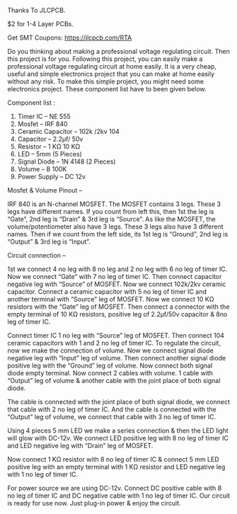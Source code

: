 Thanks To JLCPCB.

$2 for 1-4 Layer PCBs.

Get SMT Coupons: https://jlcpcb.com/RTA



Do you thinking about making a professional voltage regulating circuit. Then this project is for you. Following this project, you can easily make a professional voltage regulating circuit at home easily. It is a very cheap, useful and simple electronics project that you can make at home easily without any risk.
To make this simple project, you might need some electronics project. These component list have to been given below.


Component list :  

1. Timer IC – NE 555
2. Mosfet – IRF 840
3. Ceramic Capacitor – 102k /2kv
                       104
4. Capacitor – 2.2µf/ 50v
5. Resistor – 1 KΩ
                   10 KΩ
6. LED – 5mm (5 Pieces)
7. Signal Diode – 1N 4148 (2 Pieces)
8. Volume – B 100K
9. Power Supply – DC 12v


Mosfet & Volume Pinout – 


IRF 840 is an N-channel MOSFET. The MOSFET contains 3 legs. These 3 legs have different names. If you count from left this, then 1st the leg is “Gate”, 2nd leg is “Drain” & 3rd leg is “Source”.
As like the MOSFET, the volume/potentiometer also have 3 legs. These 3 legs also have 3 different names. Then if we count from the left side, its 1st leg is “Ground”, 2nd leg is “Output” & 3rd leg is “Input”.


Circuit connection – 


1st we connect 4 no leg with 8 no leg and 2 no leg with 6 no leg of timer IC.
Now we connect “Gate” with 7 no leg of timer IC. Then connect capacitor negative leg with “Source” of MOSFET. Now we connect 102k/2kv ceramic capacitor. Connect a ceramic capacitor with 5 no leg of timer IC and another terminal with “Source” leg of MOSFET.
Now we connect 10 KΩ resistors with the “Gate” leg of MOSFET. Then connect a connector with the empty terminal of 10 KΩ resistors, positive leg of 2.2µf/50v capacitor & 8no leg of timer IC.

Connect timer IC 1 no leg with “Source” leg of MOSFET. Then connect 104 ceramic capacitors with 1 and 2 no leg of timer IC.
To regulate the circuit, now we make the connection of volume. Now we connect signal diode negative leg with “Input” leg of volume. Then connect another signal diode positive leg with the “Ground” leg of volume. Now connect both signal diode empty terminal. Now connect 2 cables with volume. 1 cable with “Output” leg of volume & another cable with the joint place of both signal diode.

The cable is connected with the joint place of both signal diode, we connect that cable with 2 no leg of timer IC. And the cable is connected with the “Output” leg of volume, we connect that cable with 3 no leg of timer IC.

 Using 4 pieces 5 mm LED we make a series connection & then the LED light will glow with DC-12v. We connect LED positive leg with  8 no leg of timer IC and LED negative leg with “Drain” leg of MOSFET.
 
Now connect 1 KΩ resistor with 8 no leg of timer IC & connect 5 mm LED positive leg with an empty terminal with 1 KΩ resistor and LED negative leg with 1 no leg of timer IC.



For power source we are using DC-12v. Connect DC positive cable with 8 no leg of timer IC and DC negative cable with 1 no leg of timer IC.
Our circuit is ready for use now. Just plug-in power & enjoy the circuit.
